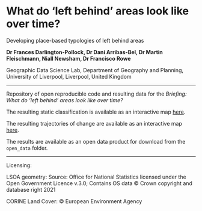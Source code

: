 # What do ‘left behind’ areas look like over time?

Developing place-based typologies of left behind areas

**Dr Frances Darlington-Pollock, Dr Dani Arribas-Bel, Dr Martin Fleischmann, Niall Newsham, Dr Francisco Rowe**

Geographic Data Science Lab, Department of Geography and Planning, University of Liverpool, Liverpool, United Kingdom

---
Repository of open reproducible code and resulting data for the _Briefing: What do ‘left behind’ areas look like over time?_

The resulting static classification is available as an interactive map [here](https://gdsl.carto.com/u/martinfleis/builder/29572ace-ffc2-4f36-94ee-c57e776a82fe/embed).

The resulting trajectories of change are available as an interactive map [here](https://nnewsh.carto.com/builder/63ed77b1-3b7d-4398-898d-10e4765bedec/embed).

The results are available as an open data product for download from the `open_data` folder.

---
Licensing:

LSOA geometry:
Source: Office for National Statistics licensed under the Open Government Licence v.3.0; Contains OS data © Crown copyright and database right 2021

CORINE Land Cover: © European Environment Agency
